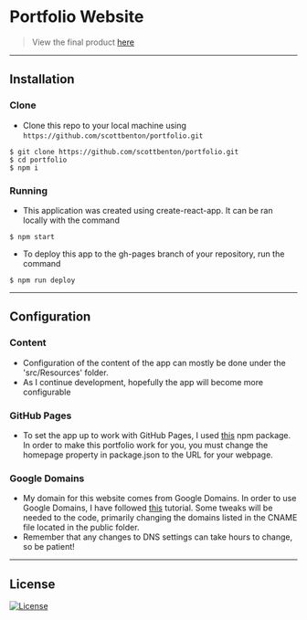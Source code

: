 # Portfolio Website

> View the final product [here](https://sbenton.net)

---

## Installation

### Clone

- Clone this repo to your local machine using `https://github.com/scottbenton/portfolio.git`

```shell
$ git clone https://github.com/scottbenton/portfolio.git
$ cd portfolio
$ npm i 
```
### Running

- This application was created using create-react-app. It can be ran locally with the command 
```shell
$ npm start
```
- To deploy this app to the gh-pages branch of your repository, run the command
```shell
$ npm run deploy
```
---

## Configuration

### Content
- Configuration of the content of the app can mostly be done under the 'src/Resources' folder. 
- As I continue development, hopefully the app will become more configurable

### GitHub Pages
- To set the app up to work with GitHub Pages, I used [this](https://github.com/gitname/react-gh-pages) npm package. In order to make this portfolio work for you, you must change the homepage property in package.json to the URL for your webpage.

### Google Domains
- My domain for this website comes from Google Domains. In order to use Google Domains, I have followed [this](http://www.curtismlarson.com/blog/2015/04/12/github-pages-google-domains/?source=post_page-----3dd8d90cc33b----------------------) tutorial. Some tweaks will be needed to the code, primarily changing the domains listed in the CNAME file located in the public folder. 
- Remember that any changes to DNS settings can take hours to change, so be patient!
---

## License

[![License](http://img.shields.io/:license-mit-blue.svg?style=flat-square)](http://badges.mit-license.org)

